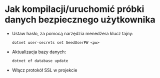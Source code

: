 # <a name="how-to-buildrun-secure-user-data-sample"></a>Jak kompilacji/uruchomić próbki danych bezpiecznego użytkownika

* Ustaw hasło, za pomocą narzędzia menedżera klucz tajny:

  `dotnet user-secrets set SeedUserPW <pw>`

* Aktualizacja bazy danych:

    `dotnet ef database update`

* Włącz protokół SSL w projekcie
